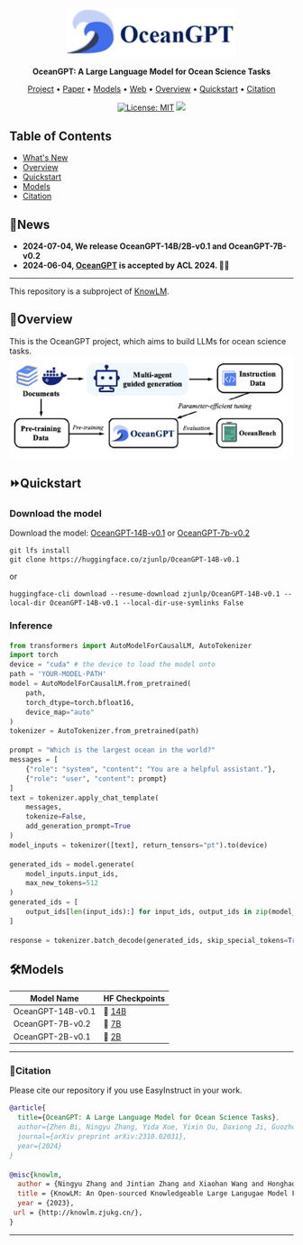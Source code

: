 <div align="center">
<img src="figs/logo.jpg" width="300px">

**OceanGPT: A Large Language Model for Ocean Science Tasks**

<p align="center">
  <a href="https://github.com/zjunlp/OceanGPT">Project</a> •
  <a href="https://arxiv.org/abs/2310.02031">Paper</a> •
  <a href="https://huggingface.co/collections/zjunlp/oceangpt-664cc106358fdd9f09aa5157">Models</a> •
  <a href="http://oceangpt.zjukg.cn/#model">Web</a> •
  <a href="#overview">Overview</a> •
  <a href="#quickstart">Quickstart</a> •
  <a href="#citation">Citation</a>
</p>

[![License: MIT](https://img.shields.io/badge/License-MIT-green.svg)](https://opensource.org/licenses/MIT)
![](https://img.shields.io/badge/PRs-Welcome-red) 

</div>

## Table of Contents

- <a href="#news">What's New</a>
- <a href="#overview">Overview</a>
- <a href="#quickstart">Quickstart</a>
- <a href="#models">Models</a>
- <a href="#citation">Citation</a>

## 🔔News
- **2024-07-04, We release OceanGPT-14B/2B-v0.1 and OceanGPT-7B-v0.2**
- **2024-06-04, [OceanGPT](https://arxiv.org/abs/2310.02031) is accepted by ACL 2024. 🎉🎉**
---

This repository is a subproject of [KnowLM](https://github.com/zjunlp/KnowLM).

## 🌟Overview

This is the OceanGPT project, which aims to build LLMs for ocean science tasks.
<img src="figs/overview.png">

## ⏩Quickstart
### Download the model

Download the model: [OceanGPT-14B-v0.1](https://huggingface.co/zjunlp/OceanGPT-14B-v0.1) or [
OceanGPT-7b-v0.2](https://huggingface.co/zjunlp/OceanGPT-7b-v0.2)

```shell
git lfs install
git clone https://huggingface.co/zjunlp/OceanGPT-14B-v0.1
```
or
```
huggingface-cli download --resume-download zjunlp/OceanGPT-14B-v0.1 --local-dir OceanGPT-14B-v0.1 --local-dir-use-symlinks False
```
### Inference

```python
from transformers import AutoModelForCausalLM, AutoTokenizer
import torch
device = "cuda" # the device to load the model onto
path = 'YOUR-MODEL-PATH'
model = AutoModelForCausalLM.from_pretrained(
    path,
    torch_dtype=torch.bfloat16,
    device_map="auto"
)
tokenizer = AutoTokenizer.from_pretrained(path)

prompt = "Which is the largest ocean in the world?"
messages = [
    {"role": "system", "content": "You are a helpful assistant."},
    {"role": "user", "content": prompt}
]
text = tokenizer.apply_chat_template(
    messages,
    tokenize=False,
    add_generation_prompt=True
)
model_inputs = tokenizer([text], return_tensors="pt").to(device)

generated_ids = model.generate(
    model_inputs.input_ids,
    max_new_tokens=512
)
generated_ids = [
    output_ids[len(input_ids):] for input_ids, output_ids in zip(model_inputs.input_ids, generated_ids)
]

response = tokenizer.batch_decode(generated_ids, skip_special_tokens=True)[0]
```

## 🛠️Models

| Model Name        | HF Checkpoints                                                                       |
|-------------------|--------------------------------------------------------------------------------------|
| OceanGPT-14B-v0.1 | 🤗 <a href="https://huggingface.co/zjunlp/OceanGPT-14B-v0.1" target="_blank">14B</a> |
| OceanGPT-7B-v0.2  | 🤗 <a href="https://huggingface.co/zjunlp/OceanGPT-7b-v0.2" target="_blank">7B</a>   |
| OceanGPT-2B-v0.1  | 🤗 <a href="https://huggingface.co/zjunlp/OceanGPT-2B-v0.1" target="_blank">2B</a>   |

---
### 🚩Citation

Please cite our repository if you use EasyInstruct in your work.

```bibtex
@article{
  title={OceanGPT: A Large Language Model for Ocean Science Tasks},
  author={Zhen Bi, Ningyu Zhang, Yida Xue, Yixin Ou, Daxiong Ji, Guozhou Zheng, Huajun Chen},
  journal={arXiv preprint arXiv:2310.02031},
  year={2024}
}

@misc{knowlm,
  author = {Ningyu Zhang and Jintian Zhang and Xiaohan Wang and Honghao Gui and Kangwei Liu and Yinuo Jiang and Xiang Chen and Shengyu Mao and Shuofei Qiao and Yuqi Zhu and Zhen Bi and Jing Chen and Xiaozhuan Liang and Yixin Ou and Runnan Fang and Zekun Xi and Xin Xu and Lei Li and Peng Wang and Mengru Wang and Yunzhi Yao and Bozhong Tian and Yin Fang and Guozhou Zheng and Huajun Chen},
  title = {KnowLM: An Open-sourced Knowledgeable Large Langugae Model Framework},
  year = {2023},
 url = {http://knowlm.zjukg.cn/},
}
```

---